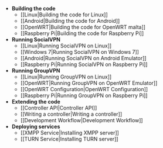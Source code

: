 * **Building the code**
    * [[Linux|Building the code for Linux]]
    * [[Android|Building the code for Android]]
    * [[OpenWRT|Building the code for OpenWRT malta]]
    * [[Raspberry Pi|Building the code for Raspberry Pi]]
* **Running SocialVPN**
    * [[Linux|Running SocialVPN on Linux]]
    * [[Windows 7|Running SocialVPN on Windows 7]]
    * [[Android|Running SocialVPN on Android Emulator]]
    * [[Raspberry Pi|Running SocialVPN on Raspberry Pi]]
* **Running GroupVPN**
    * [[Linux|Running GroupVPN on Linux]]
    * [[OpenWRT|Running GroupVPN on OpenWRT Emulator]]
    * [[OpenWRT Configuration|OpenWRT Configuration]]
    * [[Raspberry Pi|Running GroupVPN on Raspberry Pi]]
* **Extending the code**
    * [[Controller API|Controller API]]
    * [[Writing a controller|Writing a controller]]
    * [[Development Workflow|Development Workflow]]
* **Deploying services**
    * [[XMPP Service|Installing XMPP server]]
    * [[TURN Service|Installing TURN server]]

